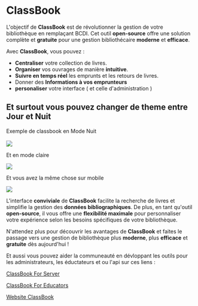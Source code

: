 # ClassBook 

L'objectif de **ClassBook** est de révolutionner la gestion de votre bibliothèque en remplaçant BCDI. Cet outil **open-source** offre une solution complète et **gratuite** pour une gestion bibliothécaire **moderne** et **efficace**.

Avec **ClassBook**, vous pouvez :
- **Centraliser** votre collection de livres.
- **Organiser** vos ouvrages de manière **intuitive**.
- **Suivre en temps réel** les emprunts et les retours de livres.
- Donner des **Informations à vos emprunteurs**
- **personaliser** votre interface ( et celle d'administration )

## Et surtout vous pouvez changer de theme entre Jour et Nuit
Exemple de classbook en Mode Nuit 
<br></br>
<img src="https://onedrive.live.com/embed?resid=3161DF2BACC992A3%211749&authkey=%21AETE6So7DFmDLOg&width=365"></img>

Et en mode claire

<img src="https://onedrive.live.com/embed?resid=3161DF2BACC992A3%211750&authkey=%21APVySqy5vM3WgjQ&width=365"></img>

Et vous avez la même chose sur mobile

<img src="https://onedrive.live.com/embed?resid=3161DF2BACC992A3%211751&authkey=%21AKXDRZo3Z4xYHyc&width=365"></img>

L'interface **conviviale** de **ClassBook** facilite la recherche de livres et simplifie la gestion des **données bibliographiques**. De plus, en tant qu'outil **open-source**, il vous offre une **flexibilité maximale** pour personnaliser votre expérience selon les besoins spécifiques de votre bibliothèque.

N'attendez plus pour découvrir les avantages de **ClassBook** et faites le passage vers une gestion de bibliothèque plus **moderne**, plus **efficace** et **gratuite** dès aujourd'hui !

Et aussi vous pouvez aider la communeauté en dévloppant les outils pour les administrateurs, les éductateurs et ou l'api sur ces liens :

[ClassBook For Server](https://github.com/users/Vava62600/projects/3/views/1?layout=board)

[ClassBook For Educators](https://github.com/users/Vava62600/projects/4/views/1?layout=board)

[Website ClassBook](https://github.com/users/Vava62600/projects/5/views/1?layout=board)
